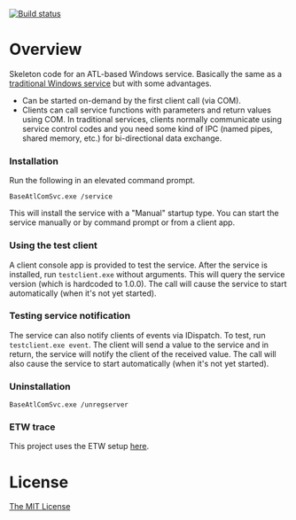 [![Build status](https://ci.appveyor.com/api/projects/status/0ivg77ha322fam9u/branch/master?svg=true)](https://ci.appveyor.com/project/flowerinthenight/base-atlcom-svc/branch/master)

# Overview

Skeleton code for an ATL-based Windows service. Basically the same as a [traditional Windows service](https://github.com/flowerinthenight/win32-base-service) but with some advantages.

* Can be started on-demand by the first client call (via COM).
* Clients can call service functions with parameters and return values using COM. In traditional services, clients normally communicate using service control codes and you need some kind of IPC (named pipes, shared memory, etc.) for bi-directional data exchange.

### Installation

Run the following in an elevated command prompt.

```
BaseAtlComSvc.exe /service
```

This will install the service with a "Manual" startup type. You can start the service manually or by command prompt or from a client app.

### Using the test client

A client console app is provided to test the service. After the service is installed, run `testclient.exe` without arguments. This will query the service version (which is hardcoded to 1.0.0). The call will cause the service to start automatically (when it's not yet started).

### Testing service notification

The service can also notify clients of events via IDispatch. To test, run `testclient.exe event`. The client will send a value to the service and in return, the service will notify the client of the received value. The call will also cause the service to start automatically (when it's not yet started).

### Uninstallation

```
BaseAtlComSvc.exe /unregserver
```

### ETW trace

This project uses the ETW setup [here](https://github.com/flowerinthenight/win32-etw-manifest).

# License

[The MIT License](./LICENSE.md)
